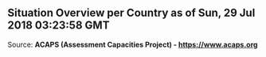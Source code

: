 ## Situation Overview per Country as of Sun, 29 Jul 2018 03:23:58 GMT

Source: **ACAPS (Assessment Capacities Project) - https://www.acaps.org**